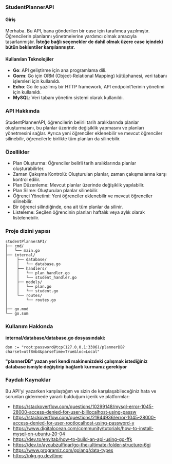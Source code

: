 ### StudentPlannerAPI
#### Giriş
Merhaba. Bu API, bana gönderilen bir case için tarafımca yazılmıştır. Öğrencilerin planlarını yönetmelerine yardımcı olmak amacıyla tasarlanmıştır.
**İsteğe bağlı seçenekler de dahil olmak üzere case içindeki bütün beklentiler karşılanmıştır.**
#### Kullanılan Teknolojiler
* **Go**: API geliştirme için ana programlama dili.
* **Gorm**: Go için ORM (Object-Relational Mapping) kütüphanesi, veri tabanı işlemleri için kullanıldı.
* **Echo**: Go ile yazılmış bir HTTP framework, API endpoint'lerinin yönetimi için kullanıldı.
* **MySQL**: Veri tabanı yönetim sistemi olarak kullanıldı.

### API Hakkında
StudentPlannerAPI, öğrencilerin belirli tarih aralıklarında planlar oluşturmasını, bu planlar üzerinde değişiklik yapmasını ve planları yönetmesini sağlar. Ayrıca yeni öğrenciler eklenebilir ve mevcut öğrenciler silinebilir, öğrencilerle birlikte tüm planları da silinebilir.

### Özellikler
* Plan Oluşturma: Öğrenciler belirli tarih aralıklarında planlar oluşturabilirler.
* Zaman Çakışma Kontrolü: Oluşturulan planlar, zaman çakışmalarına karşı kontrol edilir.
* Plan Düzenleme: Mevcut planlar üzerinde değişiklik yapılabilir.
* Plan Silme: Oluşturulan planlar silinebilir.
* Öğrenci Yönetimi: Yeni öğrenciler eklenebilir ve mevcut öğrenciler silinebilir. 
* Bir öğrenci silindiğinde, ona ait tüm planlar da silinir.
* Listeleme: Seçilen öğrencinin planları haftalık veya aylık olarak listelenebilir.

### Proje dizini yapısı
```
studentPlannerAPI/
├── cmd/
│   └── main.go
├── internal/
│    ├── database/
│    │   └── database.go     
│    ├── handlers/
│    │   └── plan_handler.go
│    │   └── student_handler.go
│    ├── models/
│    │   └── plan.go
│    │   └── student.go
│    └── routes/
│        └── routes.go
│    
├── go.mod
└── go.sum

```

### Kullanım Hakkında
**internal/database/database.go dosyasındaki:**
```
dsn := "root:password@tcp(127.0.0.1:3306)/plannerDB?charset=utf8mb4&parseTime=True&loc=Local"
```
**"plannerDB" yazan yeri kendi makinenizdeki çalışmak istediğiniz database ismiyle değiştirip bağlantı kurmanız gerekiyor**

### Faydalı Kaynaklar

Bu API'yi yazarken karşılaştığım ve sizin de karşılaşabileceğiniz hata ve sorunları gidermede yararlı bulduğum içerik ve platformlar:
* https://stackoverflow.com/questions/10299148/mysql-error-1045-28000-access-denied-for-user-billlocalhost-using-passw
* https://stackoverflow.com/questions/21944936/error-1045-28000-access-denied-for-user-rootlocalhost-using-password-y
* https://www.digitalocean.com/community/tutorials/how-to-install-mysql-on-ubuntu-20-04
* https://dev.to/envitab/how-to-build-an-api-using-go-ffk
* https://dev.to/ayoubzulfiqar/go-the-ultimate-folder-structure-6gj
* https://www.programiz.com/golang/data-types
* https://pkg.go.dev/time